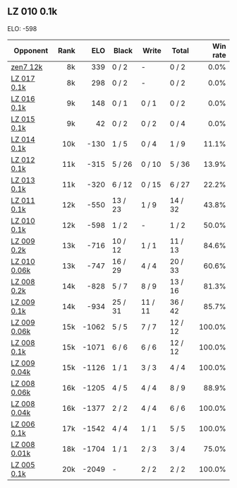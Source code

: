 ## LZ 010 0.1k ##

ELO: -598

Opponent | Rank | ELO | Black | Write | Total | Win rate
---------|-----:|----:|-------|-------|-------|-------:
[zen7 12k](zen7%2012k.md) | 8k | 339 | 0 / 2 | - | 0 / 2 | 0.0%
[LZ 017 0.1k](LZ%20017%200.1k.md) | 8k | 298 | 0 / 2 | - | 0 / 2 | 0.0%
[LZ 016 0.1k](LZ%20016%200.1k.md) | 9k | 148 | 0 / 1 | 0 / 1 | 0 / 2 | 0.0%
[LZ 015 0.1k](LZ%20015%200.1k.md) | 9k | 42 | 0 / 2 | 0 / 2 | 0 / 4 | 0.0%
[LZ 014 0.1k](LZ%20014%200.1k.md) | 10k | -130 | 1 / 5 | 0 / 4 | 1 / 9 | 11.1%
[LZ 012 0.1k](LZ%20012%200.1k.md) | 11k | -315 | 5 / 26 | 0 / 10 | 5 / 36 | 13.9%
[LZ 013 0.1k](LZ%20013%200.1k.md) | 11k | -320 | 6 / 12 | 0 / 15 | 6 / 27 | 22.2%
[LZ 011 0.1k](LZ%20011%200.1k.md) | 12k | -550 | 13 / 23 | 1 / 9 | 14 / 32 | 43.8%
[LZ 010 0.1k](LZ%20010%200.1k.md) | 12k | -598 | 1 / 2 | - | 1 / 2 | 50.0%
[LZ 009 0.2k](LZ%20009%200.2k.md) | 13k | -716 | 10 / 12 | 1 / 1 | 11 / 13 | 84.6%
[LZ 010 0.06k](LZ%20010%200.06k.md) | 13k | -747 | 16 / 29 | 4 / 4 | 20 / 33 | 60.6%
[LZ 008 0.2k](LZ%20008%200.2k.md) | 14k | -828 | 5 / 7 | 8 / 9 | 13 / 16 | 81.3%
[LZ 009 0.1k](LZ%20009%200.1k.md) | 14k | -934 | 25 / 31 | 11 / 11 | 36 / 42 | 85.7%
[LZ 009 0.06k](LZ%20009%200.06k.md) | 15k | -1062 | 5 / 5 | 7 / 7 | 12 / 12 | 100.0%
[LZ 008 0.1k](LZ%20008%200.1k.md) | 15k | -1071 | 6 / 6 | 6 / 6 | 12 / 12 | 100.0%
[LZ 009 0.04k](LZ%20009%200.04k.md) | 15k | -1126 | 1 / 1 | 3 / 3 | 4 / 4 | 100.0%
[LZ 008 0.06k](LZ%20008%200.06k.md) | 16k | -1205 | 4 / 5 | 4 / 4 | 8 / 9 | 88.9%
[LZ 008 0.04k](LZ%20008%200.04k.md) | 16k | -1377 | 2 / 2 | 4 / 4 | 6 / 6 | 100.0%
[LZ 006 0.1k](LZ%20006%200.1k.md) | 17k | -1542 | 4 / 4 | 1 / 1 | 5 / 5 | 100.0%
[LZ 008 0.01k](LZ%20008%200.01k.md) | 18k | -1704 | 1 / 1 | 2 / 3 | 3 / 4 | 75.0%
[LZ 005 0.1k](LZ%20005%200.1k.md) | 20k | -2049 | - | 2 / 2 | 2 / 2 | 100.0%
